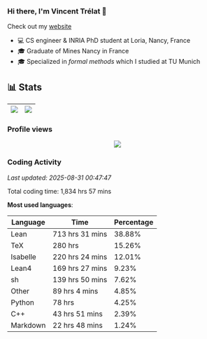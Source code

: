 ### Hi there, I'm Vincent Trélat 👋

Check out my [website](https://vtrelat.github.io)

-   💻 CS engineer & INRIA PhD student at Loria, Nancy, France
-   🎓 Graduate of Mines Nancy in France
-   🎓 Specialized in _formal methods_ which I studied at TU Munich

## 📊 **Stats**

| <img align="center" src="https://readme-stats.clckblog.space/api?username=VTrelat&show_icons=true&include_all_commits=true&theme=tokyonight&hide_border=true" /> | <img align="center" src="https://readme-stats.clckblog.space/api/top-langs/?username=VTrelat&layout=compact&theme=tokyonight&hide_border=true" /> |
| ---------------------------------------------------------------------------------------------------------------------------------------------------------------- | ------------------------------------------------------------------------------------------------------------------------------------------------- |

### Profile views

<p align="center">
 <img src="https://profile-counter.glitch.me/VTrelat/count.svg" />
</p>

<!--automations-->
### Coding Activity
_Last updated: 2025-08-31 00:47:47_

Total coding time: 1,834 hrs 57 mins

**Most used languages**:

| Language | Time | Percentage |
| ------------- | ------------- | ------------- |
| Lean | 713 hrs 31 mins | 38.88% |
| TeX | 280 hrs | 15.26% |
| Isabelle | 220 hrs 24 mins | 12.01% |
| Lean4 | 169 hrs 27 mins | 9.23% |
| sh | 139 hrs 50 mins | 7.62% |
| Other | 89 hrs 4 mins | 4.85% |
| Python | 78 hrs | 4.25% |
| C++ | 43 hrs 51 mins | 2.39% |
| Markdown | 22 hrs 48 mins | 1.24% |

